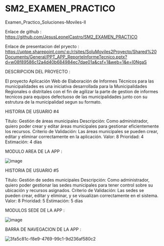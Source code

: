 # SM2_EXAMEN_PRACTICO
Examen_Practico_Soluciones-Moviles-II 

Enlace de github :
https://github.com/JesusLeonelCastro/SM2_EXAMEN_PRACTICO

Enlace de presentacion del pryecto :
https://uptpe.sharepoint.com/:p:/r/sites/SoluMoviles2Proyecto/Shared%20Documents/General/PPT_APP_ReporteInformeTecnico.pptx?d=w08f89586c12a4d40b684984ec7dae01a&csf=1&web=1&e=I0NgaS

DESCRIPCION DEL PROYECTO : 

El proyecto Aplicación Web de Elaboración de Informes Técnicos para las municipalidades es una iniciativa desarrollada para la Municipalidades Regionales o distritales con el fin de agilizar la parte de gestion de informes tecnicos para equipos defectuoso de las municipalidades junto con su estrutura de la municipalidad segun su formato.

HISTORIA DE USUARIO #4 

Título: Gestión de áreas municipales 
Descripción: Como administrador, quiero poder crear y editar áreas municipales para gestionar eficientemente los recursos. 
Criterio de Validación: Las áreas municipales se pueden crear, editar y eliminar correctamente en la aplicación. 
Valor: 8 
Prioridad: 4 
Estimación: 4 días 

MODULO AREA DE LA APP : 

![image](https://github.com/user-attachments/assets/dc08e1ec-0980-4c93-b590-33a13dd6c2e8)


HISTORIA DE USUARIO #5 

Título: Gestión de sedes municipales 
Descripción: Como administrador, quiero poder gestionar las sedes municipales para tener control sobre su ubicación y recursos asignados. 
Criterio de Validación: Las sedes se pueden crear, editar y eliminar, y se visualizan correctamente en el sistema. 
Valor: 8 
Prioridad: 5 
Estimación: 5 días 

MODULOS SEDE DE LA APP : 

![image](https://github.com/user-attachments/assets/dbc51134-c27f-496a-8969-c605732a3410)

BARRA DE NAVEGACION DE LA APP :


![3fa5c81c-f8e9-4769-99c1-9d236af580c2](https://github.com/user-attachments/assets/83cb793c-1336-4dd0-8357-9150bb384d18)



